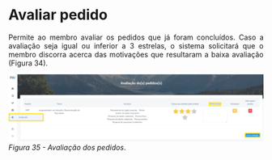 # Avaliar pedido

<p style="text-align: justify;">Permite ao membro avaliar os pedidos que já foram concluídos. Caso a avaliação seja igual ou inferior a 3 estrelas, o sistema solicitará que o membro discorra acerca das motivações que resultaram a baixa avaliação (Figura 34).</p>

![Login](img/Avaliacao.png)
*Figura 35 - Avaliação dos pedidos*. <br><br>
